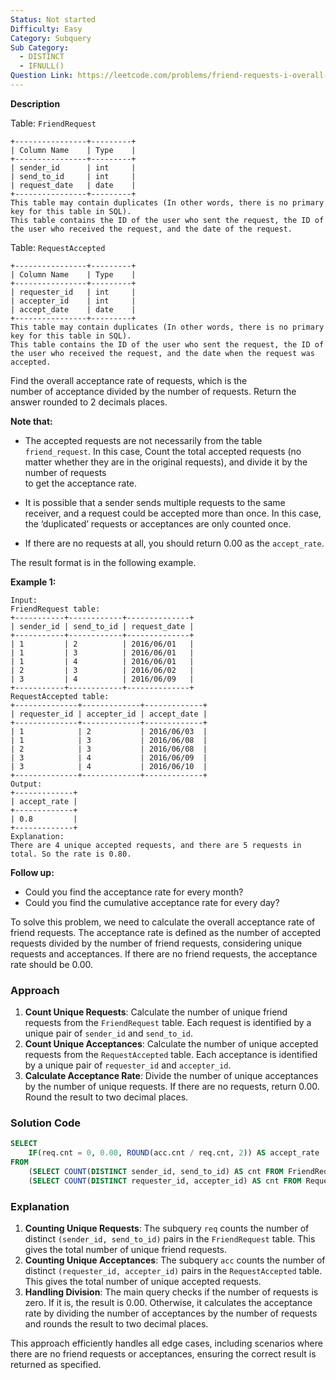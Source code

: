 ```yaml
---
Status: Not started
Difficulty: Easy
Category: Subquery
Sub Category:
  - DISTINCT
  - IFNULL()
Question Link: https://leetcode.com/problems/friend-requests-i-overall-acceptance-rate
---
```

**Description**

Table: `FriendRequest`

```Plain
+----------------+---------+
| Column Name    | Type    |
+----------------+---------+
| sender_id      | int     |
| send_to_id     | int     |
| request_date   | date    |
+----------------+---------+
This table may contain duplicates (In other words, there is no primary key for this table in SQL).
This table contains the ID of the user who sent the request, the ID of the user who received the request, and the date of the request.
```

Table: `RequestAccepted`

```Plain
+----------------+---------+
| Column Name    | Type    |
+----------------+---------+
| requester_id   | int     |
| accepter_id    | int     |
| accept_date    | date    |
+----------------+---------+
This table may contain duplicates (In other words, there is no primary key for this table in SQL).
This table contains the ID of the user who sent the request, the ID of the user who received the request, and the date when the request was accepted.
```

Find the overall acceptance rate of requests, which is the  
number of acceptance divided by the number of requests. Return the  
answer rounded to 2 decimals places.  

**Note that:**

- The accepted requests are not necessarily from the table `friend_request`. In this case, Count the total accepted requests (no matter whether they are in the original requests), and divide it by the number of requests  
    to get the acceptance rate.  
    
- It is possible that a sender sends multiple requests to the same  
    receiver, and a request could be accepted more than once. In this case,  
    the ‘duplicated’ requests or acceptances are only counted once.  
    
- If there are no requests at all, you should return 0.00 as the `accept_rate`.

The result format is in the following example.

**Example 1:**

```Plain
Input:
FriendRequest table:
+-----------+------------+--------------+
| sender_id | send_to_id | request_date |
+-----------+------------+--------------+
| 1         | 2          | 2016/06/01   |
| 1         | 3          | 2016/06/01   |
| 1         | 4          | 2016/06/01   |
| 2         | 3          | 2016/06/02   |
| 3         | 4          | 2016/06/09   |
+-----------+------------+--------------+
RequestAccepted table:
+--------------+-------------+-------------+
| requester_id | accepter_id | accept_date |
+--------------+-------------+-------------+
| 1            | 2           | 2016/06/03  |
| 1            | 3           | 2016/06/08  |
| 2            | 3           | 2016/06/08  |
| 3            | 4           | 2016/06/09  |
| 3            | 4           | 2016/06/10  |
+--------------+-------------+-------------+
Output:
+-------------+
| accept_rate |
+-------------+
| 0.8         |
+-------------+
Explanation:
There are 4 unique accepted requests, and there are 5 requests in total. So the rate is 0.80.
```

**Follow up:**

- Could you find the acceptance rate for every month?
- Could you find the cumulative acceptance rate for every day?

  

To solve this problem, we need to calculate the overall acceptance rate of friend requests. The acceptance rate is defined as the number of accepted requests divided by the number of friend requests, considering unique requests and acceptances. If there are no friend requests, the acceptance rate should be 0.00.

### Approach

1. **Count Unique Requests**: Calculate the number of unique friend requests from the `FriendRequest` table. Each request is identified by a unique pair of `sender_id` and `send_to_id`.
2. **Count Unique Acceptances**: Calculate the number of unique accepted requests from the `RequestAccepted` table. Each acceptance is identified by a unique pair of `requester_id` and `accepter_id`.
3. **Calculate Acceptance Rate**: Divide the number of unique acceptances by the number of unique requests. If there are no requests, return 0.00. Round the result to two decimal places.

### Solution Code

```SQL
SELECT
    IF(req.cnt = 0, 0.00, ROUND(acc.cnt / req.cnt, 2)) AS accept_rate
FROM
    (SELECT COUNT(DISTINCT sender_id, send_to_id) AS cnt FROM FriendRequest) AS req,
    (SELECT COUNT(DISTINCT requester_id, accepter_id) AS cnt FROM RequestAccepted) AS acc;
```

### Explanation

1. **Counting Unique Requests**: The subquery `req` counts the number of distinct `(sender_id, send_to_id)` pairs in the `FriendRequest` table. This gives the total number of unique friend requests.
2. **Counting Unique Acceptances**: The subquery `acc` counts the number of distinct `(requester_id, accepter_id)` pairs in the `RequestAccepted` table. This gives the total number of unique accepted requests.
3. **Handling Division**: The main query checks if the number of requests is zero. If it is, the result is 0.00. Otherwise, it calculates the acceptance rate by dividing the number of acceptances by the number of requests and rounds the result to two decimal places.

This approach efficiently handles all edge cases, including scenarios where there are no friend requests or acceptances, ensuring the correct result is returned as specified.